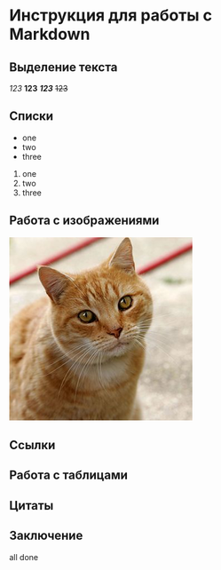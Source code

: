 # Инструкция для работы с Markdown
## Выделение текста
*123*
**123**
***123***
~~123~~
## Списки
* one
* two
* three
1. one
1. two
1. three
## Работа с изображениями
![cat](Cat03.jpg)
## Ссылки
## Работа с таблицами
## Цитаты
## Заключение
all done
